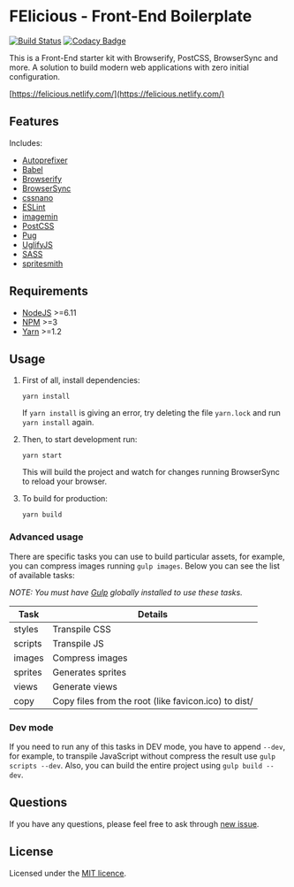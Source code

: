 # FElicious - Front-End Boilerplate

[![Build Status](https://travis-ci.org/jrobinsonc/felicious.svg?branch=master)](https://travis-ci.org/jrobinsonc/felicious)
[![Codacy Badge](https://api.codacy.com/project/badge/Grade/80cac1bb731048498b718ce87df06a21)](https://www.codacy.com/app/jrobinsonc/felicious?utm_source=github.com&amp;utm_medium=referral&amp;utm_content=jrobinsonc/felicious&amp;utm_campaign=Badge_Grade)

This is a Front-End starter kit with Browserify, PostCSS, BrowserSync and more. A solution to build modern web applications with zero initial configuration.

[https://felicious.netlify.com/](https://felicious.netlify.com/)

## Features

Includes:

* [Autoprefixer](https://github.com/postcss/autoprefixer)
* [Babel](https://babeljs.io/)
* [Browserify](http://browserify.org/)
* [BrowserSync](https://www.browsersync.io/)
* [cssnano](http://cssnano.co/)
* [ESLint](http://eslint.org/)
* [imagemin](https://github.com/gruntjs/grunt-contrib-imagemin)
* [PostCSS](https://github.com/postcss/postcss)
* [Pug](https://pugjs.org/)
* [UglifyJS](https://github.com/terinjokes/gulp-uglify)
* [SASS](http://sass-lang.com/)
* [spritesmith](https://github.com/twolfson/gulp.spritesmith)

## Requirements

* [NodeJS](https://nodejs.org/en/download/) >=6.11
* [NPM](https://nodejs.org/en/download/) >=3
* [Yarn](https://yarnpkg.com/en/docs/install) >=1.2

## Usage

1. First of all, install dependencies:

    ```shell
    yarn install
    ```

    If `yarn install` is giving an error, try deleting the file `yarn.lock` and run `yarn install` again.

1. Then, to start development run:

    ```shell
    yarn start
    ```

    This will build the project and watch for changes running BrowserSync to reload your browser.

1. To build for production:

    ```shell
    yarn build
    ```

### Advanced usage

There are specific tasks you can use to build particular assets, for example, you can compress images running `gulp images`. Below you can see the list of available tasks:

*NOTE: You must have [Gulp](https://gulpjs.com/) globally installed to use these tasks.*

|Task|Details|
|-|-|
|styles|Transpile CSS|
|scripts|Transpile JS|
|images|Compress images|
|sprites|Generates sprites|
|views|Generate views|
|copy|Copy files from the root (like favicon.ico) to dist/|

### Dev mode

If you need to run any of this tasks in DEV mode, you have to append `--dev`, for example, to transpile JavaScript without compress the result use `gulp scripts --dev`. Also, you can build the entire project using `gulp build --dev`.

## Questions

If you have any questions, please feel free to ask through [new issue](https://github.com/jrobinsonc/felicious/issues/new).

## License

Licensed under the [MIT licence](https://github.com/jrobinsonc/felicious/blob/master/LICENSE).
